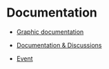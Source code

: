 # Documentation

* [Graphic documentation](https://docs.google.com/presentation/d/1_kEp2ujvNMBJk9fRW0ImSB-VVxOJyIvhsZj45Xhza6Q/edit?pref=2&pli=1#slide=id.g110096ef46_2_0)

* [Documentation & Discussions](https://hackpad.com/BlockFest-Principal-3NEjoyIJls7)

* [Event](https://www.eventbrite.fr/event/24632664964)
